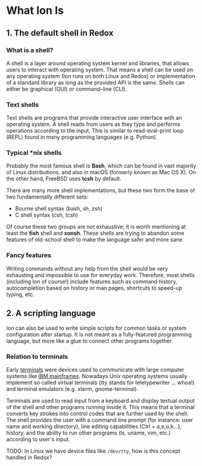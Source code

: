 # What Ion Is

## 1. The default shell in Redox

### What is a shell?
A shell is a layer around operating system kernel and libraries, that allows users to interact with operating system. That means a shell can be used on any operating system (Ion runs on both Linux and Redox) or implementation of a standard library as long as the provided API is the same. Shells can either be graphical (GUI) or command-line (CLI).

### Text shells

Text shells are programs that provide interactive user interface with an operating system. A shell reads from users as they type and performs operations according to the input. This is similar to read-eval-print loop (REPL) found in many programming languages (e.g. Python).

### Typical \*nix shells

Probably the most famous shell is **Bash**, which can be found in vast majority of Linux distributions, and also in macOS (formerly known as Mac OS X). On the other hand, FreeBSD uses **tcsh** by default.

There are many more shell implementations, but these two form the base of two fundamentally different sets:
 * Bourne shell syntax (bash, sh, zsh)
 * C shell syntax (csh, tcsh)

Of course these two groups are not exhaustive; it is worth mentioning at least the **fish** shell and **xonsh**. These shells are trying to abandon some features of old-school shell to make the language safer and more sane.

### Fancy features

Writing commands without any help from the shell would be very exhausting and impossible to use for everyday work. Therefore, most shells (including Ion of course!) include features such as command history, autocompletion based on history or man pages, shortcuts to speed-up typing, etc.

## 2. A scripting language

Ion can also be used to write simple scripts for common tasks or system configuration after startup. It is not meant as a fully-featured programming language, but more like a glue to connect other programs together.

### Relation to terminals

Early [terminals](https://en.wikipedia.org/wiki/Computer_terminal) were devices used to communicate with large computer systems like [IBM mainframes](https://en.wikipedia.org/wiki/IBM_mainframe). Nowadays Unix operating systems usually implement so called virtual terminals (tty stands for teletypewriter ... whoa!) and terminal emulators (e.g. xterm, gnome-terminal).

Terminals are used to read input from a keyboard and display textual output of the shell and other programs running inside it. This means that a terminal converts key strokes into control codes that are further used by the shell. The shell provides the user with a command line prompt (for instance: user name and working directory), line editing capabilities (Ctrl + a,e,u,k...), history, and the ability to run other programs (ls, uname, vim, etc.) according to user's input.  

TODO: In Linux we have device files like `/dev/tty`, how is this concept handled in Redox?

<!---
Sources:
http://hyperpolyglot.org/unix-shells
http://pubs.opengroup.org/onlinepubs/009695399/utilities/xcu_chap02.html
https://en.wikipedia.org/wiki/Shell_(computing)
http://unix.stackexchange.com/questions/4126/what-is-the-exact-difference-between-a-terminal-a-shell-a-tty-and-a-con
http://xonsh.org/
-->
